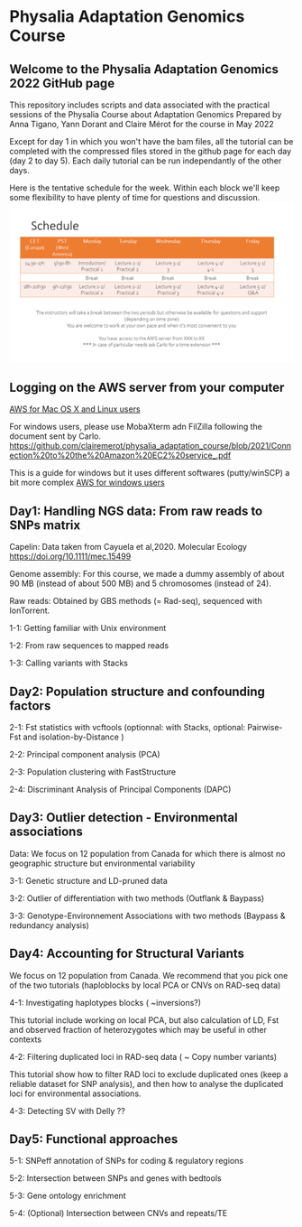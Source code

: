 # Physalia Adaptation Genomics Course

## Welcome to the Physalia Adaptation Genomics 2022 GitHub page
This repository includes scripts and data associated with the practical sessions of the Physalia Course about Adaptation Genomics
Prepared by Anna Tigano, Yann Dorant and Claire Mérot for the course in May 2022

Except for day 1 in which you won't have the bam files, all the tutorial can be completed with the compressed files stored in the github page for each day (day 2 to day 5). Each daily tutorial can be run independantly of the other days.

Here is the tentative schedule for the week. Within each block we'll keep some flexibility to have plenty of time for questions and discussion.
![schedule](./images_tutorial/schedule.png)


## Logging on the AWS server from your computer

[AWS for Mac OS X and Linux users](https://github.com/clairemerot/physalia_adaptation_course/blob/2022/AWS_mac.md)

For windows users, please use MobaXterm adn FilZilla following the document sent by Carlo.
https://github.com/clairemerot/physalia_adaptation_course/blob/2021/Connection%20to%20the%20Amazon%20EC2%20service_.pdf

This is a guide for windows but it uses different softwares (putty/winSCP) a bit more complex
[AWS for windows users](https://github.com/clairemerot/physalia_adaptation_course/blob/2022/AWS_windows.md)


## Day1: Handling NGS data: From raw reads to SNPs matrix

Capelin: Data taken from Cayuela et al,2020. Molecular Ecology https://doi.org/10.1111/mec.15499
 
Genome assembly: For this course, we made a dummy assembly of about 90 MB (instead of about 500 MB) and 5 chromosomes (instead of 24).

Raw reads: Obtained by GBS methods (= Rad-seq), sequenced with IonTorrent.

1-1: Getting familiar with Unix environment

1-2: From raw sequences to mapped reads

1-3: Calling variants with Stacks
 
## Day2: Population structure and confounding factors

2-1: Fst statistics with vcftools (optionnal: with Stacks, optional: Pairwise-Fst and isolation-by-Distance )

2-2: Principal component analysis (PCA)

2-3: Population clustering with FastStructure

2-4: Discriminant Analysis of Principal Components (DAPC)

## Day3: Outlier detection - Environmental associations

Data: We focus on 12 population from Canada for which there is almost no geographic structure but environmental variability

3-1: Genetic structure and LD-pruned data

3-2: Outlier of differentiation with two methods (Outflank & Baypass)

3-3: Genotype-Environnement Associations with two methods (Baypass & redundancy analysis)

## Day4: Accounting for Structural Variants

We focus on 12 population from Canada. We recommend that you pick one of the two tutorials (haploblocks by local PCA or CNVs on RAD-seq data)

4-1: Investigating haplotypes blocks ( ~inversions?)

This tutorial include working on local PCA, but also calculation of LD, Fst and observed fraction of heterozygotes which may be useful in other contexts

4-2: Filtering duplicated loci in RAD-seq data ( ~ Copy number variants)

This tutorial show how to filter RAD loci to exclude duplicated ones (keep a reliable dataset for SNP analysis), and then how to analyse the duplicated loci for environmental associations.

4-3: Detecting SV with Delly ??

## Day5: Functional approaches

5-1: SNPeff annotation of SNPs for coding & regulatory regions

5-2: Intersection between SNPs and genes with bedtools

5-3: Gene ontology enrichment

5-4: (Optional) Intersection between CNVs and repeats/TE
